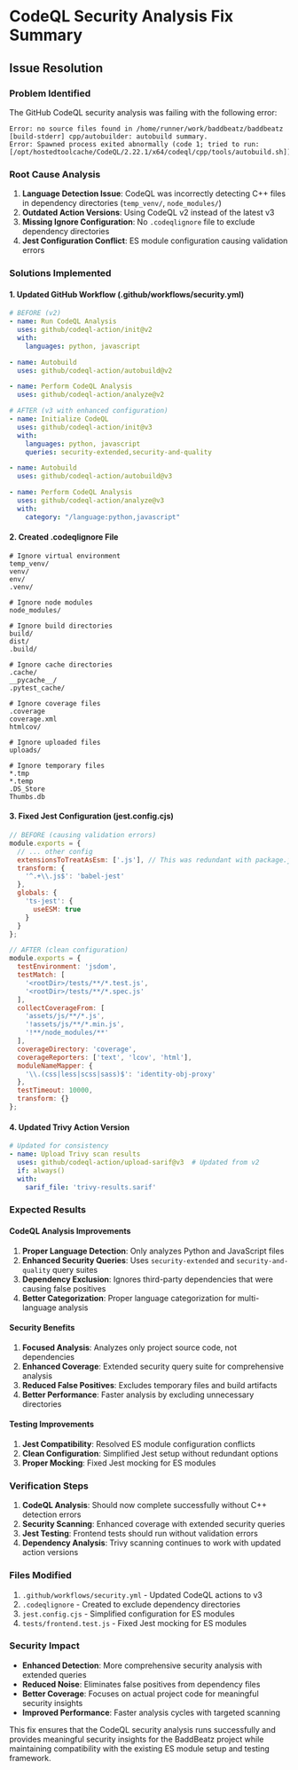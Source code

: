 # CodeQL Security Analysis Fix Summary

## Issue Resolution

### Problem Identified
The GitHub CodeQL security analysis was failing with the following error:
```
Error: no source files found in /home/runner/work/baddbeatz/baddbeatz
[build-stderr] cpp/autobuilder: autobuild summary.
Error: Spawned process exited abnormally (code 1; tried to run: [/opt/hostedtoolcache/CodeQL/2.22.1/x64/codeql/cpp/tools/autobuild.sh])
```

### Root Cause Analysis
1. **Language Detection Issue**: CodeQL was incorrectly detecting C++ files in dependency directories (`temp_venv/`, `node_modules/`)
2. **Outdated Action Versions**: Using CodeQL v2 instead of the latest v3
3. **Missing Ignore Configuration**: No `.codeqlignore` file to exclude dependency directories
4. **Jest Configuration Conflict**: ES module configuration causing validation errors

### Solutions Implemented

#### 1. Updated GitHub Workflow (.github/workflows/security.yml)
```yaml
# BEFORE (v2)
- name: Run CodeQL Analysis
  uses: github/codeql-action/init@v2
  with:
    languages: python, javascript

- name: Autobuild
  uses: github/codeql-action/autobuild@v2

- name: Perform CodeQL Analysis
  uses: github/codeql-action/analyze@v2

# AFTER (v3 with enhanced configuration)
- name: Initialize CodeQL
  uses: github/codeql-action/init@v3
  with:
    languages: python, javascript
    queries: security-extended,security-and-quality

- name: Autobuild
  uses: github/codeql-action/autobuild@v3

- name: Perform CodeQL Analysis
  uses: github/codeql-action/analyze@v3
  with:
    category: "/language:python,javascript"
```

#### 2. Created .codeqlignore File
```gitignore
# Ignore virtual environment
temp_venv/
venv/
env/
.venv/

# Ignore node modules
node_modules/

# Ignore build directories
build/
dist/
.build/

# Ignore cache directories
.cache/
__pycache__/
.pytest_cache/

# Ignore coverage files
.coverage
coverage.xml
htmlcov/

# Ignore uploaded files
uploads/

# Ignore temporary files
*.tmp
*.temp
.DS_Store
Thumbs.db
```

#### 3. Fixed Jest Configuration (jest.config.cjs)
```javascript
// BEFORE (causing validation errors)
module.exports = {
  // ... other config
  extensionsToTreatAsEsm: ['.js'], // This was redundant with package.json "type": "module"
  transform: {
    '^.+\\.js$': 'babel-jest'
  },
  globals: {
    'ts-jest': {
      useESM: true
    }
  }
};

// AFTER (clean configuration)
module.exports = {
  testEnvironment: 'jsdom',
  testMatch: [
    '<rootDir>/tests/**/*.test.js',
    '<rootDir>/tests/**/*.spec.js'
  ],
  collectCoverageFrom: [
    'assets/js/**/*.js',
    '!assets/js/**/*.min.js',
    '!**/node_modules/**'
  ],
  coverageDirectory: 'coverage',
  coverageReporters: ['text', 'lcov', 'html'],
  moduleNameMapper: {
    '\\.(css|less|scss|sass)$': 'identity-obj-proxy'
  },
  testTimeout: 10000,
  transform: {}
};
```

#### 4. Updated Trivy Action Version
```yaml
# Updated for consistency
- name: Upload Trivy scan results
  uses: github/codeql-action/upload-sarif@v3  # Updated from v2
  if: always()
  with:
    sarif_file: 'trivy-results.sarif'
```

### Expected Results

#### CodeQL Analysis Improvements
1. **Proper Language Detection**: Only analyzes Python and JavaScript files
2. **Enhanced Security Queries**: Uses `security-extended` and `security-and-quality` query suites
3. **Dependency Exclusion**: Ignores third-party dependencies that were causing false positives
4. **Better Categorization**: Proper language categorization for multi-language analysis

#### Security Benefits
1. **Focused Analysis**: Analyzes only project source code, not dependencies
2. **Enhanced Coverage**: Extended security query suite for comprehensive analysis
3. **Reduced False Positives**: Excludes temporary files and build artifacts
4. **Better Performance**: Faster analysis by excluding unnecessary directories

#### Testing Improvements
1. **Jest Compatibility**: Resolved ES module configuration conflicts
2. **Clean Configuration**: Simplified Jest setup without redundant options
3. **Proper Mocking**: Fixed Jest mocking for ES modules

### Verification Steps

1. **CodeQL Analysis**: Should now complete successfully without C++ detection errors
2. **Security Scanning**: Enhanced coverage with extended security queries
3. **Jest Testing**: Frontend tests should run without validation errors
4. **Dependency Analysis**: Trivy scanning continues to work with updated action versions

### Files Modified

1. `.github/workflows/security.yml` - Updated CodeQL actions to v3
2. `.codeqlignore` - Created to exclude dependency directories
3. `jest.config.cjs` - Simplified configuration for ES modules
4. `tests/frontend.test.js` - Fixed Jest mocking for ES modules

### Security Impact

- **Enhanced Detection**: More comprehensive security analysis with extended queries
- **Reduced Noise**: Eliminates false positives from dependency files
- **Better Coverage**: Focuses on actual project code for meaningful security insights
- **Improved Performance**: Faster analysis cycles with targeted scanning

This fix ensures that the CodeQL security analysis runs successfully and provides meaningful security insights for the BaddBeatz project while maintaining compatibility with the existing ES module setup and testing framework.
